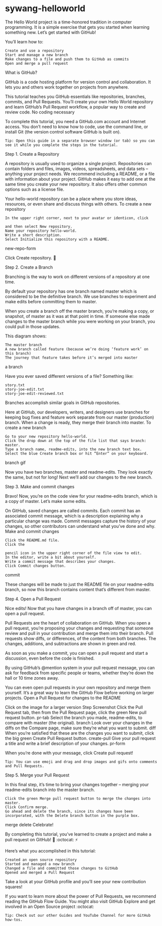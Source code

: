 # sywang-helloworld

The Hello World project is a time-honored tradition in computer programming. It is a simple exercise that gets you started when learning something new. Let’s get started with GitHub!

You’ll learn how to:

    Create and use a repository
    Start and manage a new branch
    Make changes to a file and push them to GitHub as commits
    Open and merge a pull request

What is GitHub?

GitHub is a code hosting platform for version control and collaboration. It lets you and others work together on projects from anywhere.

This tutorial teaches you GitHub essentials like repositories, branches, commits, and Pull Requests. You’ll create your own Hello World repository and learn GitHub’s Pull Request workflow, a popular way to create and review code.
No coding necessary

To complete this tutorial, you need a GitHub.com account and Internet access. You don’t need to know how to code, use the command line, or install Git (the version control software GitHub is built on).

    Tip: Open this guide in a separate browser window (or tab) so you can see it while you complete the steps in the tutorial.

Step 1. Create a Repository

A repository is usually used to organize a single project. Repositories can contain folders and files, images, videos, spreadsheets, and data sets – anything your project needs. We recommend including a README, or a file with information about your project. GitHub makes it easy to add one at the same time you create your new repository. It also offers other common options such as a license file.

Your hello-world repository can be a place where you store ideas, resources, or even share and discuss things with others.
To create a new repository

    In the upper right corner, next to your avatar or identicon, click 

    and then select New repository.
    Name your repository hello-world.
    Write a short description.
    Select Initialize this repository with a README.

new-repo-form

Click Create repository. :tada:

Step 2. Create a Branch

Branching is the way to work on different versions of a repository at one time.

By default your repository has one branch named master which is considered to be the definitive branch. We use branches to experiment and make edits before committing them to master.

When you create a branch off the master branch, you’re making a copy, or snapshot, of master as it was at that point in time. If someone else made changes to the master branch while you were working on your branch, you could pull in those updates.

This diagram shows:

    The master branch
    A new branch called feature (because we’re doing ‘feature work’ on this branch)
    The journey that feature takes before it’s merged into master

a branch

Have you ever saved different versions of a file? Something like:

    story.txt
    story-joe-edit.txt
    story-joe-edit-reviewed.txt

Branches accomplish similar goals in GitHub repositories.

Here at GitHub, our developers, writers, and designers use branches for keeping bug fixes and feature work separate from our master (production) branch. When a change is ready, they merge their branch into master.
To create a new branch

    Go to your new repository hello-world.
    Click the drop down at the top of the file list that says branch: master.
    Type a branch name, readme-edits, into the new branch text box.
    Select the blue Create branch box or hit “Enter” on your keyboard.

branch gif

Now you have two branches, master and readme-edits. They look exactly the same, but not for long! Next we’ll add our changes to the new branch.

Step 3. Make and commit changes

Bravo! Now, you’re on the code view for your readme-edits branch, which is a copy of master. Let’s make some edits.

On GitHub, saved changes are called commits. Each commit has an associated commit message, which is a description explaining why a particular change was made. Commit messages capture the history of your changes, so other contributors can understand what you’ve done and why.
Make and commit changes

    Click the README.md file.
    Click the 

    pencil icon in the upper right corner of the file view to edit.
    In the editor, write a bit about yourself.
    Write a commit message that describes your changes.
    Click Commit changes button.

commit

These changes will be made to just the README file on your readme-edits branch, so now this branch contains content that’s different from master.

Step 4. Open a Pull Request

Nice edits! Now that you have changes in a branch off of master, you can open a pull request.

Pull Requests are the heart of collaboration on GitHub. When you open a pull request, you’re proposing your changes and requesting that someone review and pull in your contribution and merge them into their branch. Pull requests show diffs, or differences, of the content from both branches. The changes, additions, and subtractions are shown in green and red.

As soon as you make a commit, you can open a pull request and start a discussion, even before the code is finished.

By using GitHub’s @mention system in your pull request message, you can ask for feedback from specific people or teams, whether they’re down the hall or 10 time zones away.

You can even open pull requests in your own repository and merge them yourself. It’s a great way to learn the GitHub Flow before working on larger projects.
Open a Pull Request for changes to the README

Click on the image for a larger version
Step 	Screenshot
Click the
Pull Request tab, then from the Pull Request page, click the green New pull request button. 	pr-tab
Select the branch you made, readme-edits, to compare with master (the original). 	branch
Look over your changes in the diffs on the Compare page, make sure they’re what you want to submit. 	diff
When you’re satisfied that these are the changes you want to submit, click the big green Create Pull Request button. 	create-pull
Give your pull request a title and write a brief description of your changes. 	pr-form

When you’re done with your message, click Create pull request!

    Tip: You can use emoji and drag and drop images and gifs onto comments and Pull Requests.

Step 5. Merge your Pull Request

In this final step, it’s time to bring your changes together – merging your readme-edits branch into the master branch.

    Click the green Merge pull request button to merge the changes into master.
    Click Confirm merge.
    Go ahead and delete the branch, since its changes have been incorporated, with the Delete branch button in the purple box.

merge delete
Celebrate!

By completing this tutorial, you’ve learned to create a project and make a pull request on GitHub! :tada: :octocat: :zap:

Here’s what you accomplished in this tutorial:

    Created an open source repository
    Started and managed a new branch
    Changed a file and committed those changes to GitHub
    Opened and merged a Pull Request

Take a look at your GitHub profile and you’ll see your new contribution squares!

If you want to learn more about the power of Pull Requests, we recommend reading the GitHub Flow Guide. You might also visit GitHub Explore and get involved in an Open Source project :octocat:

    Tip: Check out our other Guides and YouTube Channel for more GitHub how-tos.
